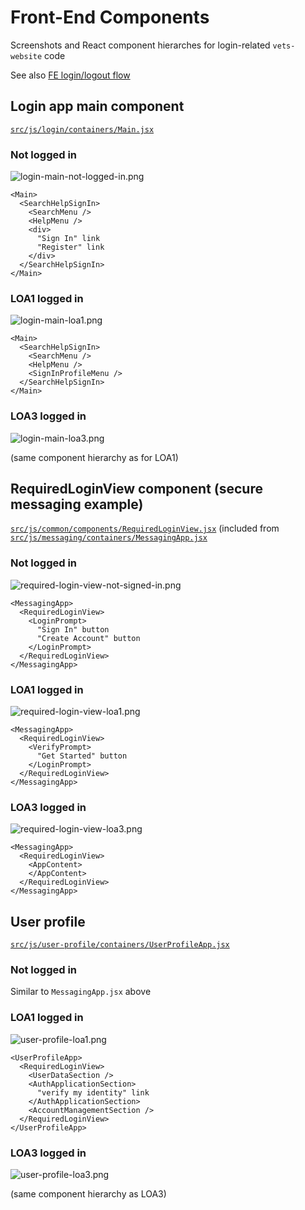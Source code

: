 # Front-End Components

Screenshots and React component hierarches for login-related `vets-website` code

See also [FE login/logout flow](FE_login_and_logout.md)

## Login app main component

   [`src/js/login/containers/Main.jsx`]()

### Not logged in  
  ![login-main-not-logged-in.png](login-main-not-logged-in.png)  
  ```
  <Main>
    <SearchHelpSignIn>
      <SearchMenu />
      <HelpMenu />
      <div>
        "Sign In" link
        "Register" link
      </div>
    </SearchHelpSignIn>
  </Main>
  ```
### LOA1 logged in 
  ![login-main-loa1.png](login-main-loa1.png)
  ```
  <Main>
    <SearchHelpSignIn>
      <SearchMenu />
      <HelpMenu />
      <SignInProfileMenu />
    </SearchHelpSignIn>
  </Main>
  ```
### LOA3 logged in 
  ![login-main-loa3.png](login-main-loa3.png)
  
  (same component hierarchy as for LOA1)
  
## RequiredLoginView component (secure messaging example)

   [`src/js/common/components/RequiredLoginView.jsx`](https://github.com/department-of-veterans-affairs/vets-website/blob/master/src/js/common/components/RequiredLoginView.jsx) (included from [`src/js/messaging/containers/MessagingApp.jsx`](https://github.com/department-of-veterans-affairs/vets-website/blob/master/src/js/messaging/containers/MessagingApp.jsx)
   
### Not logged in
  ![required-login-view-not-signed-in.png](required-login-view-not-signed-in.png)  
  ```
  <MessagingApp>
    <RequiredLoginView>
      <LoginPrompt>
        "Sign In" button
        "Create Account" button
      </LoginPrompt>
    </RequiredLoginView>
  </MessagingApp>
  ```
### LOA1 logged in
  ![required-login-view-loa1.png](required-login-view-loa1.png)
  ```
  <MessagingApp>
    <RequiredLoginView>
      <VerifyPrompt>
        "Get Started" button
      </LoginPrompt>
    </RequiredLoginView>
  </MessagingApp>
  ```
### LOA3 logged in
  ![required-login-view-loa3.png](required-login-view-loa3.png)
  ```
  <MessagingApp>
    <RequiredLoginView>
      <AppContent>
      </AppContent>
    </RequiredLoginView>
  </MessagingApp>
  ```
  
## User profile

[`src/js/user-profile/containers/UserProfileApp.jsx`](https://github.com/department-of-veterans-affairs/vets-website/blob/master/src/js/user-profile/containers/UserProfileApp.jsx)

### Not logged in
Similar to `MessagingApp.jsx` above

### LOA1 logged in
![user-profile-loa1.png](user-profile-loa1.png)
```
<UserProfileApp>
  <RequiredLoginView>
    <UserDataSection />
    <AuthApplicationSection>
      "verify my identity" link
    </AuthApplicationSection>
    <AccountManagementSection />
  </RequiredLoginView>
</UserProfileApp>
```
### LOA3 logged in
![user-profile-loa3.png](user-profile-loa3.png)

(same component hierarchy as LOA3)
